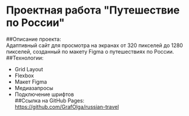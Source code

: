 # **Проектная работа "Путешествие по России"**  
##Описание проекта:  
Адаптивный сайт для просмотра на экранах от 320 пикселей до 1280 пикселей, созданный по макету Figma о путешествиях по России.  
##Технологии:  
* Grid Layout
* Flexbox
* Макет Figma
* Медиазапросы
* Подключение шрифтов  
##Ссылка на GitHub Pages:  
https://github.com/GrafOlga/russian-travel
